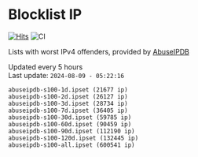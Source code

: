 # Blocklist IP

[![Hits](https://hits.seeyoufarm.com/api/count/incr/badge.svg?url=https%3A%2F%2Fgithub.com%2Fborestad%2Fblocklist-ip%2F&count_bg=%2379C83D&title_bg=%23555555&icon=&icon_color=%23E7E7E7&title=hits&edge_flat=false)](https://hits.seeyoufarm.com)  ![CI](https://img.shields.io/github/workflow/status/borestad/blocklist-ip/CI?style=flat-square)

Lists with worst IPv4 offenders, provided by [AbuseIPDB](https://www.abuseipdb.com/)

<!-- FOOTER-PLACEHOLDER -->
Updated every 5 hours<br>
Last update: `2024-08-09 - 05:22:16`
```
abuseipdb-s100-1d.ipset (21677 ip)
abuseipdb-s100-2d.ipset (26127 ip)
abuseipdb-s100-3d.ipset (28734 ip)
abuseipdb-s100-7d.ipset (36405 ip)
abuseipdb-s100-30d.ipset (59785 ip)
abuseipdb-s100-60d.ipset (90459 ip)
abuseipdb-s100-90d.ipset (112190 ip)
abuseipdb-s100-120d.ipset (132445 ip)
abuseipdb-s100-all.ipset (600541 ip)
```
